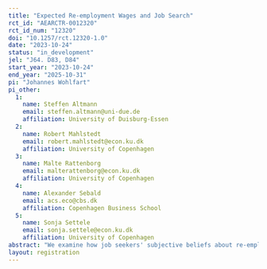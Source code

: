 ```yaml
---
title: "Expected Re-employment Wages and Job Search"
rct_id: "AEARCTR-0012320"
rct_id_num: "12320"
doi: "10.1257/rct.12320-1.0"
date: "2023-10-24"
status: "in_development"
jel: "J64. D83, D84"
start_year: "2023-10-24"
end_year: "2025-10-31"
pi: "Johannes Wohlfart"
pi_other:
  1:
    name: Steffen Altmann
    email: steffen.altmann@uni-due.de
    affiliation: University of Duisburg-Essen
  2:
    name: Robert Mahlstedt
    email: robert.mahlstedt@econ.ku.dk
    affiliation: University of Copenhagen
  3:
    name: Malte Rattenborg
    email: malterattenborg@econ.ku.dk
    affiliation: University of Copenhagen
  4:
    name: Alexander Sebald
    email: acs.eco@cbs.dk
    affiliation: Copenhagen Business School
  5:
    name: Sonja Settele
    email: sonja.settele@econ.ku.dk
    affiliation: University of Copenhagen
abstract: "We examine how job seekers' subjective beliefs about re-employment wages affect their perceived labor market prospects, job search behavior and labor market outcomes."
layout: registration
---
```


